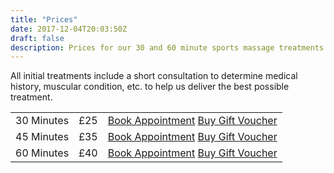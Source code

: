 ```yaml
---
title: "Prices"
date: 2017-12-04T20:03:50Z
draft: false
description: Prices for our 30 and 60 minute sports massage treatments.
---
```


<div class="alert alert-info" role="alert">
  All initial treatments include a short consultation to determine medical history, muscular condition, etc.
   to help us deliver the best possible treatment.
</div>

<!-- <div class="container-fluid">
  <div class="row">
    <div class="col-sm-4">Appointment Length</div>
    <div class="col-sm-4">Cost</div>
    <!-- <div class="col-lg"><a class="btn btn-primary btn-block" href="https://app.acuityscheduling.com/schedule.php?owner=14767332&appointmentType=4960152">Book Appointment</a></div>
    <div class="col-lg"><a class="btn btn-secondary btn-block" href="/gift-vouchers/" role="button">Buy Gift Voucher</a></div>
  </div>
  <div class="row">
    <div class="col-sm-4">30 Minutes</div>
    <div class="col-sm-4">£25</div>
    <div class="col-lg"><a class="btn btn-primary btn-block" href="https://app.acuityscheduling.com/schedule.php?owner=14767332&appointmentType=4960152">Book Appointment</a></div>
    <div class="col-lg"><a class="btn btn-secondary btn-block" href="/gift-vouchers/" role="button">Buy Gift Voucher</a></div>
  </div>
</div> -->
<table class="table">
  <!-- <thead>
    <tr>
      <th scope="col">Treatment Length</th>
      <th scope="col">Price</th>
      <th scope="col"></th>
    </tr>
  </thead> -->
  <tbody>
    <tr>
      <td>30 Minutes</td>
      <td>£25</td>
      <td><a class="btn btn-primary btn-block" href="https://app.acuityscheduling.com/schedule.php?owner=14767332&appointmentType=4960152">Book Appointment</a>
      <a class="btn btn-secondary btn-block" href="/gift-vouchers/" role="button">Buy Gift Voucher</a></td>
    </tr>
    <tr>
      <td>45 Minutes</td>
      <td>£35</td>
      <td><a class="btn btn-primary btn-block" href="https://app.acuityscheduling.com/schedule.php?owner=14767332&appointmentType=5000807" role="button">Book Appointment</a>
      <a class="btn btn-secondary btn-block" href="/gift-vouchers/" role="button">Buy Gift Voucher</a></td>
    </tr>
    <tr>
      <td>60 Minutes</td>
      <td>£40</td>
      <td><a class="btn btn-primary btn-block" href="https://app.acuityscheduling.com/schedule.php?owner=14767332&appointmentType=4960214" role="button">Book Appointment</a>
      <a class="btn btn-secondary btn-block" href="/gift-vouchers/" role="button">Buy Gift Voucher</a></td>
    </tr>
  </tbody>
</table>
